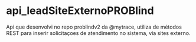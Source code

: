 # api_leadSiteExternoPROBlind
Api que desenvolvi no repo problindv2 da @mytrace, utiliza de métodos REST para inserir solicitaçoes de atendimento no sistema, via sites externo. 
